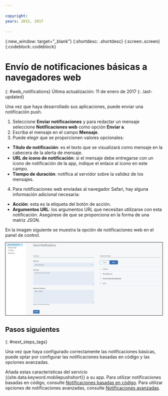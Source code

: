```yaml
---

copyright:
years: 2015, 2017

---
```


{:new_window: target="_blank"}
{:shortdesc: .shortdesc}
{:screen:.screen}
{:codeblock:.codeblock}

# Envío de notificaciones básicas a navegadores web
{: #web_notifications}
Última actualización: 11 de enero de 2017
{: .last-updated}

Una vez que haya desarrollado sus aplicaciones, puede enviar una notificación push. 

1. Seleccione **Enviar notificaciones** y para redactar un mensaje seleccione **Notificaciones web** como opción **Enviar a**. 
2. Escriba el mensaje en el campo **Mensaje**.
3. Puede elegir que se proporcionen valores opcionales:
  - **Título de notificación**: es el texto que se visualizará como mensaje en la cabecera de la alerta de mensaje.
  - **URL de icono de notificación**: si el mensaje debe entregarse con un icono de notificación de la app, indique el enlace al icono en este campo.
  - **Tiempo de duración**: notifica al servidor sobre la validez de los mensajes.
4. Para notificaciones web enviadas al navegador Safari, hay alguna información adicional necesaria:
  - **Acción**: esta es la etiqueta del botón de acción.
  - **Argumentos URL**: los argumentos URL que necesitan utilizarse con esta notificación. Asegúrese de que se proporciona en la forma de una matriz JSON. 
 
En la imagen siguiente se muestra la opción de notificaciones web en el panel de control.

  ![pantalla Notificaciones](images/DashboardWebpush.jpg)


## Pasos siguientes
  {: #next_steps_tags}

Una vez que haya configurado correctamente las notificaciones básicas, puede optar por configurar las notificaciones basadas en código y las opciones avanzadas.

Añada estas características del servicio {{site.data.keyword.mobilepushshort}} a su app.
Para utilizar notificaciones basadas en código, consulte [Notificaciones basadas en código](c_tag_basednotifications.html). Para utilizar opciones de notificaciones avanzadas, consulte [Notificaciones avanzadas](t_advance_badge_sound_payload.html).



